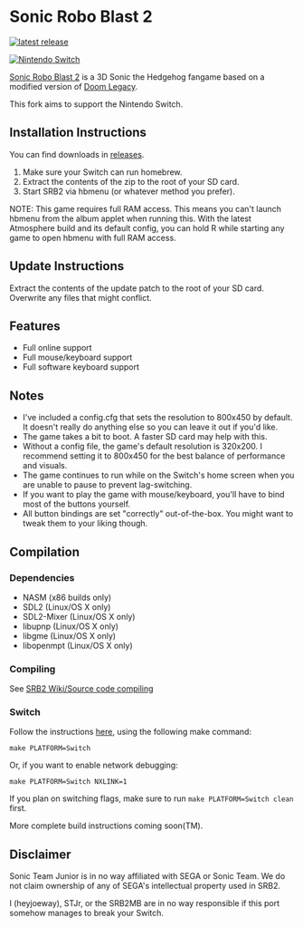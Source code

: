 # Sonic Robo Blast 2
[![latest release](https://badgen.net/github/release/STJr/SRB2/stable)](https://github.com/STJr/SRB2/releases/latest)

[![Nintendo Switch](https://github.com/heyjoeway/SRB2/actions/workflows/switch.yml/badge.svg)](https://github.com/heyjoeway/SRB2/actions/workflows/switch.yml)

[Sonic Robo Blast 2](https://srb2.org/) is a 3D Sonic the Hedgehog fangame based on a modified version of [Doom Legacy](http://doomlegacy.sourceforge.net/).

This fork aims to support the Nintendo Switch.

## Installation Instructions
You can find downloads in [releases](https://github.com/heyjoeway/SRB2/releases).

1. Make sure your Switch can run homebrew.
2. Extract the contents of the zip to the root of your SD card.
3. Start SRB2 via hbmenu (or whatever method you prefer).

NOTE: This game requires full RAM access. This means you can't launch hbmenu from the album applet when running this. With the latest Atmosphere build and its default config, you can hold R while starting any game to open hbmenu with full RAM access.

## Update Instructions
Extract the contents of the update patch to the root of your SD card. Overwrite any files that might conflict.

## Features
- Full online support
- Full mouse/keyboard support
- Full software keyboard support

## Notes
- I've included a config.cfg that sets the resolution to 800x450 by default. It doesn't really do anything else so you can leave it out if you'd like.
- The game takes a bit to boot. A faster SD card may help with this.
- Without a config file, the game's default resolution is 320x200. I recommend setting it to 800x450 for the best balance of performance and visuals.
- The game continues to run while on the Switch's home screen when you are unable to pause to prevent lag-switching.
- If you want to play the game with mouse/keyboard, you'll have to bind most of the buttons yourself.
- All button bindings are set "correctly" out-of-the-box. You might want to tweak them to your liking though.

## Compilation

### Dependencies
- NASM (x86 builds only)
- SDL2 (Linux/OS X only)
- SDL2-Mixer (Linux/OS X only)
- libupnp (Linux/OS X only)
- libgme (Linux/OS X only)
- libopenmpt (Linux/OS X only)

### Compiling

See [SRB2 Wiki/Source code compiling](http://wiki.srb2.org/wiki/Source_code_compiling)

### Switch

Follow the instructions [here](http://wiki.srb2.org/wiki/Source_code_compiling/Makefiles), using the following make command:
```
make PLATFORM=Switch
```
Or, if you want to enable network debugging:
```
make PLATFORM=Switch NXLINK=1
```
If you plan on switching flags, make sure to run `make PLATFORM=Switch clean` first.

More complete build instructions coming soon(TM).

## Disclaimer
Sonic Team Junior is in no way affiliated with SEGA or Sonic Team. We do not claim ownership of any of SEGA's intellectual property used in SRB2.

I (heyjoeway), STJr, or the SRB2MB are in no way responsible if this port somehow manages to break your Switch.
